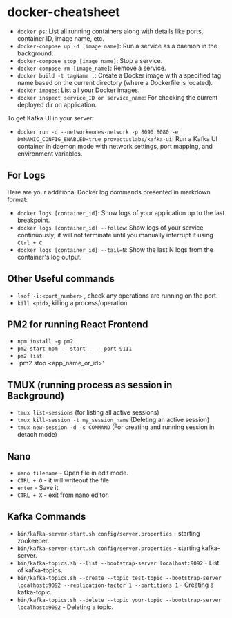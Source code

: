# docker-cheatsheet

- `docker ps`: List all running containers along with details like ports, container ID, image name, etc.
- `docker-compose up -d [image name]`: Run a service as a daemon in the background.
- `docker-compose stop [image name]`: Stop a service.
- `docker-compose rm [image_name]`: Remove a service.
- `docker build -t tagName .`: Create a Docker image with a specified tag name based on the current directory (where a Dockerfile is located).
- `docker images`: List all your Docker images.
- `docker inspect service_ID or service_name`: For checking the current deployed dir on application.

To get Kafka UI in your server:

- `docker run -d --network=ones-network -p 8090:8080 -e DYNAMIC_CONFIG_ENABLED=true provectuslabs/kafka-ui`: Run a Kafka UI container in daemon mode with network settings, port mapping, and environment variables.

## For Logs
Here are your additional Docker log commands presented in markdown format:

- `docker logs [container_id]`: Show logs of your application up to the last breakpoint.
- `docker logs [container_id] --follow`: Show logs of your service continuously; it will not terminate until you manually interrupt it using `Ctrl + C`.
- `docker logs [container_id] --tail=N`: Show the last N logs from the container's log output.

## Other Useful commands

- `lsof -i:<port_number>` , check any operations are running on the port.
- `kill <pid>`, killing a process/operation

## PM2 for running React Frontend 
- `npm install -g pm2`
- `pm2 start npm -- start -- --port 9111`
- `pm2 list`
- `pm2 stop <app_name_or_id>'

## TMUX (running process as session in Background)
- `tmux list-sessions` (for listing all active sessions)
- `tmux kill-session -t my_session_name` (Deleting an active session)
- `tmux new-session -d -s COMMAND` (For creating and running session in detach mode)

## Nano
- `nano filename` - Open file in edit mode.
- `CTRL + O` - it will writeout the file.
- `enter` - Save it
- `CTRL + X` - exit from nano editor.

## Kafka Commands
- `bin/kafka-server-start.sh config/server.properties` - starting zookeeper.
- `bin/kafka-server-start.sh config/server.properties` - starting kafka-server.
- `bin/kafka-topics.sh --list --bootstrap-server localhost:9092` - List of kafka-topics.
- `bin/kafka-topics.sh --create --topic test-topic --bootstrap-server localhost:9092 --replication-factor 1 --partitions 1` - Creating a kafka-topic.
- `bin/kafka-topics.sh --delete --topic your-topic --bootstrap-server localhost:9092` - Deleting a topic.
